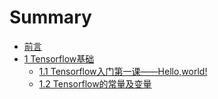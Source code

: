 # Summary

* [前言](README.md)
* [1 Tensorflow基础](chapter1.md)
  * [1.1 Tensorflow入门第一课——Hello,world!](tensorflowru-men-di-yi-ke-2014-2014-hello-world.md)
  * [1.2 Tensorflow的常量及变量](tensorflowde-chang-liang-ji-bian-liang.md)


